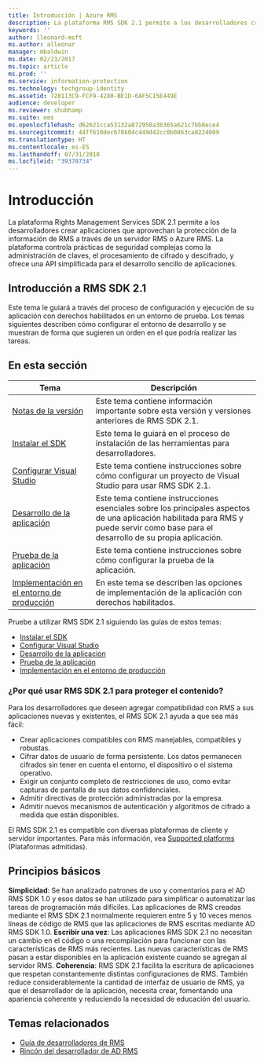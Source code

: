 ```yaml
---
title: Introducción | Azure RMS
description: La plataforma RMS SDK 2.1 permite a los desarrolladores crear aplicaciones que aprovechan la protección de la información de RMS.
keywords: ''
author: lleonard-msft
ms.author: alleonar
manager: mbaldwin
ms.date: 02/23/2017
ms.topic: article
ms.prod: ''
ms.service: information-protection
ms.technology: techgroup-identity
ms.assetid: 728113C9-FCF9-4280-BE1D-6AF5C15E449E
audience: developer
ms.reviewer: shubhamp
ms.suite: ems
ms.openlocfilehash: d62621cca53132a872958a38365a621c7bb8ece4
ms.sourcegitcommit: 44ff610dec678604c449d42cc0b0863ca8224009
ms.translationtype: HT
ms.contentlocale: es-ES
ms.lasthandoff: 07/31/2018
ms.locfileid: "39370734"
---
```

# <a name="getting-started"></a>Introducción

La plataforma Rights Management Services SDK 2.1 permite a los desarrolladores crear aplicaciones que aprovechan la protección de la información de RMS a través de un servidor RMS o Azure RMS. La plataforma controla prácticas de seguridad complejas como la administración de claves, el procesamiento de cifrado y descifrado, y ofrece una API simplificada para el desarrollo sencillo de aplicaciones.

## <a name="get-started-with-rms-sdk-21"></a>Introducción a RMS SDK 2.1

Este tema le guiará a través del proceso de configuración y ejecución de su aplicación con derechos habilitados en un entorno de prueba. Los temas siguientes describen cómo configurar el entorno de desarrollo y se muestran de forma que sugieren un orden en el que podría realizar las tareas.

## <a name="in-this-sections"></a>En esta sección

| Tema | Descripción |
|-------|-------------|
| [Notas de la versión](release-notes-rtm.md) | Este tema contiene información importante sobre esta versión y versiones anteriores de RMS SDK 2.1.|
| [Instalar el SDK](install-the-rms-sdk.md) | Este tema le guiará en el proceso de instalación de las herramientas para desarrolladores.|
| [Configurar Visual Studio](how-to-configure-a-visual-studio-project-to-use-the-ad-rms-sdk-2-0.md) | Este tema contiene instrucciones sobre cómo configurar un proyecto de Visual Studio para usar RMS SDK 2.1.|
| [Desarrollo de la aplicación](developing-your-application.md) | Este tema contiene instrucciones esenciales sobre los principales aspectos de una aplicación habilitada para RMS y puede servir como base para el desarrollo de su propia aplicación.|
| [Prueba de la aplicación](how-to-set-up-your-test-environment.md) |Este tema contiene instrucciones sobre cómo configurar la prueba de la aplicación.|
| [Implementación en el entorno de producción](deploying-your-application.md) |En este tema se describen las opciones de implementación de la aplicación con derechos habilitados.|


Pruebe a utilizar RMS SDK 2.1 siguiendo las guías de estos temas:

- [Instalar el SDK](install-the-rms-sdk.md)
- [Configurar Visual Studio](how-to-configure-a-visual-studio-project-to-use-the-ad-rms-sdk-2-0.md)
- [Desarrollo de la aplicación](developing-your-application.md)
- [Prueba de la aplicación](how-to-set-up-your-test-environment.md)
- [Implementación en el entorno de producción](deploying-your-application.md)

### <a name="why-use-rms-sdk-21-for-protecting-your-content"></a>¿Por qué usar RMS SDK 2.1 para proteger el contenido?

Para los desarrolladores que deseen agregar compatibilidad con RMS a sus aplicaciones nuevas y existentes, el RMS SDK 2.1 ayuda a que sea más fácil:

-   Crear aplicaciones compatibles con RMS manejables, compatibles y robustas.
-   Cifrar datos de usuario de forma persistente. Los datos permanecen cifrados sin tener en cuenta el entorno, el dispositivo o el sistema operativo.
-   Exigir un conjunto completo de restricciones de uso, como evitar capturas de pantalla de sus datos confidenciales.
-   Admitir directivas de protección administradas por la empresa.
-   Admitir nuevos mecanismos de autenticación y algoritmos de cifrado a medida que están disponibles.

El RMS SDK 2.1 es compatible con diversas plataformas de cliente y servidor importantes. Para más información, vea [Supported platforms](supported-platforms.md) (Plataformas admitidas).

## <a name="core-principles"></a>Principios básicos

**Simplicidad**: Se han analizado patrones de uso y comentarios para el AD RMS SDK 1.0 y esos datos se han utilizado para simplificar o automatizar las tareas de programación más difíciles. Las aplicaciones de RMS creadas mediante el RMS SDK 2.1 normalmente requieren entre 5 y 10 veces menos líneas de código de RMS que las aplicaciones de RMS escritas mediante AD RMS SDK 1.0.
**Escribir una vez**: Las aplicaciones RMS SDK 2.1 no necesitan un cambio en el código o una recompilación para funcionar con las características de RMS más recientes. Las nuevas características de RMS pasan a estar disponibles en la aplicación existente cuando se agregan al servidor RMS.
**Coherencia**: RMS SDK 2.1 facilita la escritura de aplicaciones que respetan constantemente distintas configuraciones de RMS. También reduce considerablemente la cantidad de interfaz de usuario de RMS, ya que el desarrollador de la aplicación, necesita crear, fomentando una apariencia coherente y reduciendo la necesidad de educación del usuario.

## <a name="related-topics"></a>Temas relacionados

* [Guía de desarrolladores de RMS](developers-guide.md)
* [Rincón del desarrollador de AD RMS](http://blogs.msdn.com/b/rms/)
